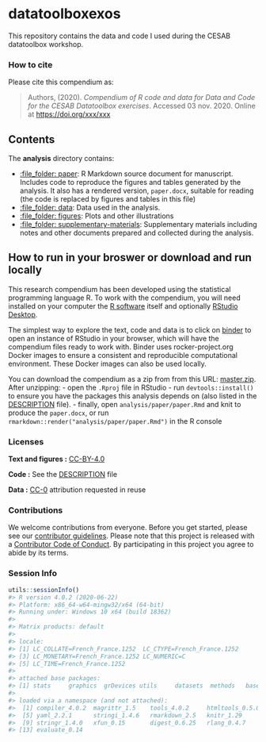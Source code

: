 
<!-- README.md is generated from README.Rmd. Please edit that file -->
# datatoolboxexos

This repository contains the data and code I used during the CESAB datatoolbox workshop.

### How to cite

Please cite this compendium as:

> Authors, (2020). *Compendium of R code and data for Data and Code for the CESAB Datatoolbox exercises*. Accessed 03 nov. 2020. Online at <https://doi.org/xxx/xxx>

## Contents

The **analysis** directory contains:

-   [:file\_folder: paper](/analysis/paper): R Markdown source document for manuscript. Includes code to reproduce the figures and tables generated by the analysis. It also has a rendered version, `paper.docx`, suitable for reading (the code is replaced by figures and tables in this file)
-   [:file\_folder: data](/analysis/data): Data used in the analysis.
-   [:file\_folder: figures](/analysis/figures): Plots and other illustrations
-   [:file\_folder: supplementary-materials](/analysis/supplementary-materials): Supplementary materials including notes and other documents prepared and collected during the analysis.

## How to run in your broswer or download and run locally

This research compendium has been developed using the statistical programming language R. To work with the compendium, you will need installed on your computer the [R software](https://cloud.r-project.org/) itself and optionally [RStudio Desktop](https://rstudio.com/products/rstudio/download/).

The simplest way to explore the text, code and data is to click on [binder](https://mybinder.org/v2/gh/DelphineDucros/datatoolboxexos/master?urlpath=rstudio) to open an instance of RStudio in your browser, which will have the compendium files ready to work with. Binder uses rocker-project.org Docker images to ensure a consistent and reproducible computational environment. These Docker images can also be used locally.

You can download the compendium as a zip from from this URL: [master.zip](/archive/master.zip). After unzipping: - open the `.Rproj` file in RStudio - run `devtools::install()` to ensure you have the packages this analysis depends on (also listed in the [DESCRIPTION](/DESCRIPTION) file). - finally, open `analysis/paper/paper.Rmd` and knit to produce the `paper.docx`, or run `rmarkdown::render("analysis/paper/paper.Rmd")` in the R console

### Licenses

**Text and figures :** [CC-BY-4.0](http://creativecommons.org/licenses/by/4.0/)

**Code :** See the [DESCRIPTION](DESCRIPTION) file

**Data :** [CC-0](http://creativecommons.org/publicdomain/zero/1.0/) attribution requested in reuse

### Contributions

We welcome contributions from everyone. Before you get started, please see our [contributor guidelines](CONTRIBUTING.md). Please note that this project is released with a [Contributor Code of Conduct](CONDUCT.md). By participating in this project you agree to abide by its terms.

### Session Info

``` r
utils::sessionInfo()
#> R version 4.0.2 (2020-06-22)
#> Platform: x86_64-w64-mingw32/x64 (64-bit)
#> Running under: Windows 10 x64 (build 18362)
#> 
#> Matrix products: default
#> 
#> locale:
#> [1] LC_COLLATE=French_France.1252  LC_CTYPE=French_France.1252   
#> [3] LC_MONETARY=French_France.1252 LC_NUMERIC=C                  
#> [5] LC_TIME=French_France.1252    
#> 
#> attached base packages:
#> [1] stats     graphics  grDevices utils     datasets  methods   base     
#> 
#> loaded via a namespace (and not attached):
#>  [1] compiler_4.0.2  magrittr_1.5    tools_4.0.2     htmltools_0.5.0
#>  [5] yaml_2.2.1      stringi_1.4.6   rmarkdown_2.5   knitr_1.29     
#>  [9] stringr_1.4.0   xfun_0.15       digest_0.6.25   rlang_0.4.7    
#> [13] evaluate_0.14
```
